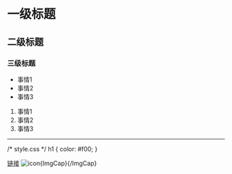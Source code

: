 
# 一级标题

## 二级标题

### 三级标题

* 事情1
* 事情2
* 事情3

1. 事情1
2. 事情2
3. 事情3

***
/* style.css */
h1 {
    color: #f00;
}  






[链接](http://www.jianshu.com/p/1e402922ee32/)
![icon](http://ww2.sinaimg.cn/large/6aee7dbbgw1efffa67voyj20ix0ctq3n.jpg){ImgCap}{/ImgCap}
